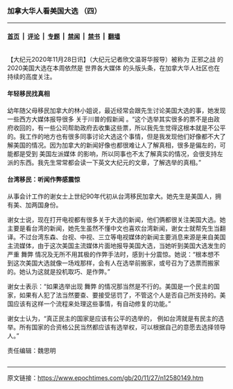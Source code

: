 ### 加拿大华人看美国大选 （四）

---

#### [首页](../../../..?n12580149) &nbsp;|&nbsp; [评论](../../../../../epoch-comment?n12580149) &nbsp;|&nbsp; [专题](../../../../../epoch-special?n12580149) &nbsp;|&nbsp; [禁闻](../../../../../epoch-news?n12580149) &nbsp;|&nbsp; [禁书](../../../../../books?n12580149) &nbsp;|&nbsp; [翻墙](https://github.com/gfw-breaker/nogfw/blob/master/README.md?n12580149)


<div class="column" id="artbody" itemprop="articleBody">
 <!-- article content begin -->
 <p>
  【大纪元2020年11月28日讯】（大纪元记者欣文温哥华报导）被称为
  <ok href="https://www.epochtimes.com/gb/tag/%E6%AD%A3%E9%82%AA%E4%B9%8B%E6%88%98.html">
   正邪之战
  </ok>
  的2020美国大选在本周依然是
  <ok href="https://www.epochtimes.com/gb/tag/%E4%B8%96%E7%95%8C%E5%90%84%E5%A4%A7%E5%AA%92%E4%BD%93.html">
   世界各大媒体
  </ok>
  的头版头条，在加拿大华人社区也在持续的高度关注。
 </p>
 <h4>
  年轻移民找真相
 </h4>
 <p>
  幼年随父母移民加拿大的林小姐说，最近经常会跟先生讨论美国大选的事，她发现一些西方大媒体报导很多
  <ok href="https://www.epochtimes.com/gb/tag/%E5%85%B3%E4%BA%8E%E5%B7%9D%E6%99%AE%E7%9A%84%E5%81%87%E6%96%B0%E9%97%BB.html">
   关于川普的假新闻
  </ok>
  。“这个选举其实很多的票不是由政府收回的，有一些公司帮助政府去收集这些票，所以我先生觉得这根本就是不公平的。我工作的地方也有很多同事讨论大选这个事情，但是我发现他们好像都不大了解美国的情况。因为加拿大的新闻好像也都很难让人了解真相，很多是偏左的，可能都是受到
  <ok href="https://www.epochtimes.com/gb/tag/%E7%BE%8E%E5%9B%BD%E5%B7%A6%E6%B4%BE%E5%AA%92%E4%BD%93.html">
   美国左派媒体
  </ok>
  的影响，所以同事也不太了解真实的情况，会很支持左派的东西。我先生常常都会读一下英文大纪元的文章，了解选举的真相。”
 </p>
 <h4>
  台湾移民：听闻作弊感震惊
 </h4>
 <p>
  从事会计工作的谢女士上世纪90年代初从台湾移民加拿大。她先生是美国人，拥有美、加两国身份。
 </p>
 <p>
  谢女士说，现在打开电视都有很多关于大选的新闻，他们俩都很关注美国大选。她主要是看台湾的新闻，她先生虽然不懂中文也喜欢台湾新闻，谢女士就帮先生当翻译。不过台湾东森、台视、中视、三立等电视媒体的新闻主要消息来源是来自美国主流媒体，由于这次美国主流媒体片面地报导美国大选，当她听到美国大选发生的严重
  <ok href="https://www.epochtimes.com/gb/tag/%E8%88%9E%E5%BC%8A.html">
   舞弊
  </ok>
  情况及无所不用其极的作弊手法时，感到十分震惊。她说：“根本想不到这次美国大选就像一场戏那样，会有人在选举前搬家，或号召为了选票而搬家的。她认为这就是投机取巧、是作弊。”
 </p>
 <p>
  谢女士表示：“如果选举出现
  <ok href="https://www.epochtimes.com/gb/tag/%E8%88%9E%E5%BC%8A.html">
   舞弊
  </ok>
  的情况那当然是不行的。美国是一个民主的国家，如果有人犯了法当然要查、要接受惩罚了，不管这个人是否自己所支持的。美国应该有这样一个流程来处理这些事情，有自动修复的功能。”
 </p>
 <p>
  谢女士认为，“真正民主的国家是应该有公平的选举的， 例如台湾就是有民主的选举。所有国家的合资格公民当然都应该有选举权，可以根据自己的意愿去选择领导人。”
 </p>
 <p>
  责任编辑：魏思明
 </p>
 <!-- article content end -->
</div>


---

原文链接：https://www.epochtimes.com/gb/20/11/27/n12580149.htm